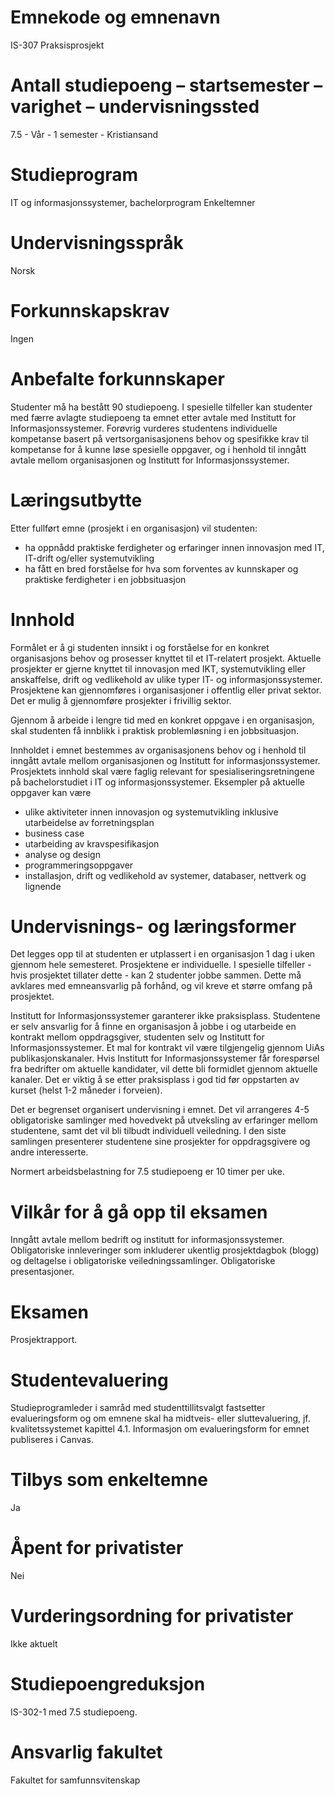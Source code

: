 # Emnekode og emnenavn
IS-307 Praksisprosjekt

# Antall studiepoeng – startsemester – varighet – undervisningssted
7.5 - Vår - 1 semester - Kristiansand

# Studieprogram
IT og informasjonssystemer, bachelorprogram
Enkeltemner

# Undervisningsspråk
Norsk

# Forkunnskapskrav
Ingen

# Anbefalte forkunnskaper
Studenter må ha bestått 90 studiepoeng. I spesielle tilfeller kan studenter med færre avlagte studiepoeng ta emnet etter avtale med Institutt for Informasjonssystemer. Forøvrig vurderes studentens individuelle kompetanse basert på vertsorganisasjonens behov og spesifikke krav til kompetanse for å kunne løse spesielle oppgaver, og i henhold til inngått avtale mellom organisasjonen og Institutt for Informasjonssystemer.

# Læringsutbytte
Etter fullført emne (prosjekt i en organisasjon) vil studenten:
* ha oppnådd praktiske ferdigheter og erfaringer innen innovasjon med IT, IT-drift og/eller systemutvikling
* ha fått en bred forståelse for hva som forventes av kunnskaper og praktiske ferdigheter i en jobbsituasjon

# Innhold
Formålet er å gi studenten innsikt i og forståelse for en konkret organisasjons behov og prosesser knyttet til et IT-relatert prosjekt. Aktuelle prosjekter er gjerne knyttet til innovasjon med IKT, systemutvikling eller anskaffelse, drift og vedlikehold av ulike typer IT- og informasjonssystemer. Prosjektene kan gjennomføres i organisasjoner i offentlig eller privat sektor. Det er mulig å gjennomføre prosjekter i frivillig sektor.

Gjennom å arbeide i lengre tid med en konkret oppgave i en organisasjon, skal studenten få innblikk i praktisk problemløsning i en jobbsituasjon.

Innholdet i emnet bestemmes av organisasjonens behov og i henhold til inngått avtale mellom organisasjonen og Institutt for informasjonssystemer. Prosjektets innhold skal være faglig relevant for spesialiseringsretningene på bachelorstudiet i IT og informasjonssystemer. Eksempler på aktuelle oppgaver kan være
* ulike aktiviteter innen innovasjon og systemutvikling inklusive utarbeidelse av forretningsplan
* business case
* utarbeiding av kravspesifikasjon
* analyse og design
* programmeringsoppgaver
* installasjon, drift og vedlikehold av systemer, databaser, nettverk og lignende

# Undervisnings- og læringsformer
Det legges opp til at studenten er utplassert i en organisasjon 1 dag i uken gjennom hele semesteret. Prosjektene er individuelle. I spesielle tilfeller - hvis prosjektet tillater dette - kan 2 studenter jobbe sammen. Dette må avklares med emneansvarlig på forhånd, og vil kreve et større omfang på prosjektet.

Institutt for Informasjonssystemer garanterer ikke praksisplass. Studentene er selv ansvarlig for å finne en organisasjon å jobbe i og utarbeide en kontrakt mellom oppdragsgiver, studenten selv og Institutt for Informasjonssystemer. Et mal for kontrakt vil være tilgjengelig gjennom UiAs publikasjonskanaler. Hvis Institutt for Informasjonssystemer får forespørsel fra bedrifter om aktuelle kandidater, vil dette bli formidlet gjennom aktuelle kanaler. Det er viktig å se etter praksisplass i god tid før oppstarten av kurset (helst 1-2 måneder i forveien).

Det er begrenset organisert undervisning i emnet. Det vil arrangeres 4-5 obligatoriske samlinger med hovedvekt på utveksling av erfaringer mellom studentene, samt det vil bli tilbudt individuell veiledning. I den siste samlingen presenterer studentene sine prosjekter for oppdragsgivere og andre interesserte.

Normert arbeidsbelastning for 7.5 studiepoeng er 10 timer per uke.

# Vilkår for å gå opp til eksamen
Inngått avtale mellom bedrift og institutt for informasjonssystemer. Obligatoriske innleveringer som inkluderer ukentlig prosjektdagbok (blogg) og deltagelse i obligatoriske veiledningssamlinger. Obligatoriske presentasjoner.

# Eksamen
Prosjektrapport.

# Studentevaluering
Studieprogramleder i samråd med studenttillitsvalgt fastsetter evalueringsform og om emnene skal ha midtveis- eller sluttevaluering, jf. kvalitetssystemet kapittel 4.1. Informasjon om evalueringsform for emnet publiseres i Canvas.

# Tilbys som enkeltemne
Ja

# Åpent for privatister
Nei

# Vurderingsordning for privatister
Ikke aktuelt

# Studiepoengreduksjon
IS-302-1 med 7.5 studiepoeng.

# Ansvarlig fakultet
Fakultet for samfunnsvitenskap
